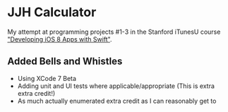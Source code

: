 # JJH Calculator

My attempt at programming projects #1-3 in the Stanford iTunesU course ["Developing iOS 8 Apps with Swift"](https://itunes.apple.com/us/course/developing-ios-8-apps-swift/id961180099).

## Added Bells and Whistles

- Using XCode 7 Beta
- Adding unit and UI tests where applicable/appropriate (This is extra extra credit!)
- As much actually enumerated extra credit as I can reasonably get to